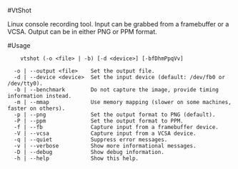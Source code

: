 #VtShot

Linux console recording tool. Input can be grabbed from a framebuffer or a VCSA. Output can be in either PNG or PPM format.

#Usage
```
    vtshot (-o <file> | -b) [-d <device>] [-bfDhmPpqVv]

  -o | --output <file>    Set the output file.
  -d | --device <device>  Set the input device (default: /dev/fb0 or /dev/tty0).
  -b | --benchmark        Do not capture the image, provide timing information instead.
  -m | --mmap             Use memory mapping (slower on some machines, faster on others).
  -p | --png              Set the output format to PNG (default).
  -P | --ppm              Set the output format to PPM.
  -f | --fb               Capture input from a framebuffer device.
  -V | --vcsa             Capture input from a VCSA device.
  -q | --quiet            Suppress error messages.
  -v | --verbose          Show more informational messages.
  -D | --debug            Show debug information.
  -h | --help             Show this help.

```
